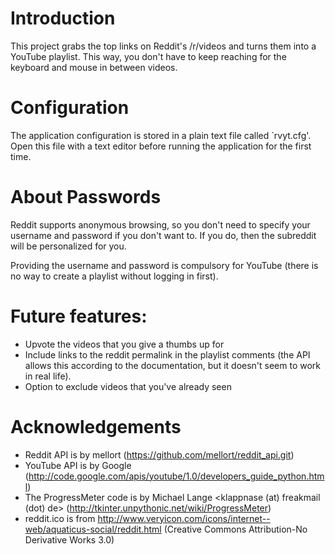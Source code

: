 # Introduction

This project grabs the top links on Reddit's /r/videos and turns them
into a YouTube playlist.  This way, you don't have to keep reaching for the
keyboard and mouse in between videos.  

# Configuration

The application configuration is stored in a plain text file called `rvyt.cfg'.
Open this file with a text editor before running the application for the first
time.

# About Passwords

Reddit supports anonymous browsing, so you don't need to specify your username
and password if you don't want to.  If you do, then the subreddit will be
personalized for you.

Providing the username and password is compulsory for YouTube (there is no way
to create a playlist without logging in first).

# Future features:

 - Upvote the videos that you give a thumbs up for
 - Include links to the reddit permalink in the playlist comments (the API 
   allows this according to the documentation, but it doesn't seem to work in
   real life).
 - Option to exclude videos that you've already seen

# Acknowledgements

- Reddit API is by mellort (https://github.com/mellort/reddit_api.git)
- YouTube API is by Google (http://code.google.com/apis/youtube/1.0/developers_guide_python.html)
- The ProgressMeter code is by Michael Lange <klappnase (at) freakmail (dot)
  de> (http://tkinter.unpythonic.net/wiki/ProgressMeter)
- reddit.ico is from
  http://www.veryicon.com/icons/internet--web/aquaticus-social/reddit.html
  (Creative Commons Attribution-No Derivative Works 3.0)
